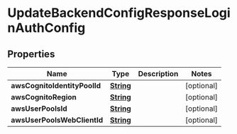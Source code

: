 

# UpdateBackendConfigResponseLoginAuthConfig


## Properties

| Name | Type | Description | Notes |
|------------ | ------------- | ------------- | -------------|
|**awsCognitoIdentityPoolId** | [**String**](String.md) |  |  [optional] |
|**awsCognitoRegion** | [**String**](String.md) |  |  [optional] |
|**awsUserPoolsId** | [**String**](String.md) |  |  [optional] |
|**awsUserPoolsWebClientId** | [**String**](String.md) |  |  [optional] |



